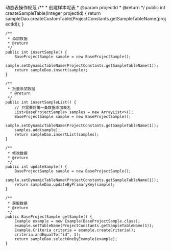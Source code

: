 动态表操作规范
    /**
     * 创建样本呢表
     * @param projectId
     * @return
     */
    public int createSampleTable(Integer projectId) {
        return sampleDao.createCustomTable(ProjectConstants.getSampleTableName(projectId));
    }

    /**
     * 添加数据
     * @return
     */
    public int insertSample() {
        BaseProjectSample sample = new BaseProjectSample();
        sample.setDynamicTableName(ProjectConstants.getSampleTableName(1));
        return sampleDao.insert(sample);
    }

    /**
     * 批量添加数据
      * @return
     */
    public int insertSampleList() {
        // 只需要将第一条数据添加表名
        List<BaseProjectSample> samples = new ArrayList<>();
        BaseProjectSample sample = new BaseProjectSample();
        sample.setDynamicTableName(ProjectConstants.getSampleTableName(1));
        samples.add(sample);
        return sampleDao.insertList(samples);
    }

    /**
     * 修改数据
     * @return
     */
    public int updateSample() {
        BaseProjectSample sample = new BaseProjectSample();
        sample.setDynamicTableName(ProjectConstants.getSampleTableName(1));
        return sampleDao.updateByPrimaryKey(sample);
    }

    /**
     * 获取数据
     * @return
     */
    public BaseProjectSample getSample() {
        Example example = new Example(BaseProjectSample.class);
        example.setTableName(ProjectConstants.getSampleTableName(1));
        Example.Criteria criteria = example.createCriteria();
        criteria.andEqualTo("id", 1);
        return sampleDao.selectOneByExample(example);
    }